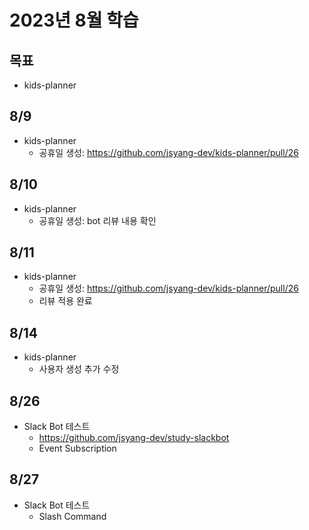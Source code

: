 # 2023년 8월 학습

## 목표

- kids-planner

## 8/9

- kids-planner
  - 공휴일 생성: <https://github.com/jsyang-dev/kids-planner/pull/26>

## 8/10

- kids-planner
  - 공휴일 생성: bot 리뷰 내용 확인

## 8/11

- kids-planner
  - 공휴일 생성: <https://github.com/jsyang-dev/kids-planner/pull/26>
  - 리뷰 적용 완료

## 8/14

- kids-planner
  - 사용자 생성 추가 수정

## 8/26

- Slack Bot 테스트
  - <https://github.com/jsyang-dev/study-slackbot>
  - Event Subscription

## 8/27

- Slack Bot 테스트
  - Slash Command
